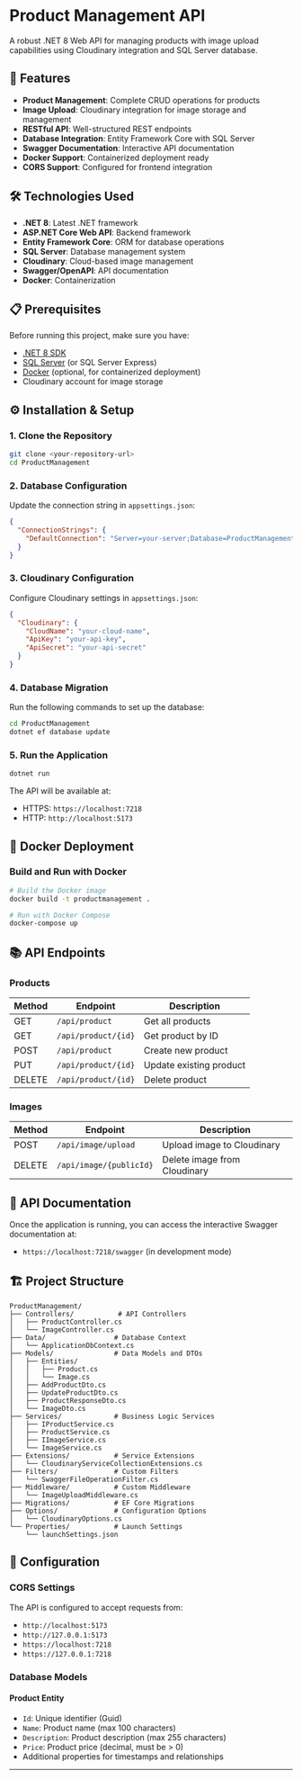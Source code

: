 ﻿# Product Management API

A robust .NET 8 Web API for managing products with image upload capabilities using Cloudinary integration and SQL Server database.

## 🚀 Features

- **Product Management**: Complete CRUD operations for products
- **Image Upload**: Cloudinary integration for image storage and management
- **RESTful API**: Well-structured REST endpoints
- **Database Integration**: Entity Framework Core with SQL Server
- **Swagger Documentation**: Interactive API documentation
- **Docker Support**: Containerized deployment ready
- **CORS Support**: Configured for frontend integration

## 🛠️ Technologies Used

- **.NET 8**: Latest .NET framework
- **ASP.NET Core Web API**: Backend framework
- **Entity Framework Core**: ORM for database operations
- **SQL Server**: Database management system
- **Cloudinary**: Cloud-based image management
- **Swagger/OpenAPI**: API documentation
- **Docker**: Containerization

## 📋 Prerequisites

Before running this project, make sure you have:

- [.NET 8 SDK](https://dotnet.microsoft.com/download/dotnet/8.0)
- [SQL Server](https://www.microsoft.com/en-us/sql-server/sql-server-downloads) (or SQL Server Express)
- [Docker](https://www.docker.com/get-started) (optional, for containerized deployment)
- Cloudinary account for image storage

## ⚙️ Installation & Setup

### 1. Clone the Repository

```bash
git clone <your-repository-url>
cd ProductManagement
```

### 2. Database Configuration

Update the connection string in `appsettings.json`:

```json
{
  "ConnectionStrings": {
    "DefaultConnection": "Server=your-server;Database=ProductManagementDB;Trusted_Connection=true;MultipleActiveResultSets=true;TrustServerCerticate=true"
  }
}
```

### 3. Cloudinary Configuration

Configure Cloudinary settings in `appsettings.json`:

```json
{
  "Cloudinary": {
    "CloudName": "your-cloud-name",
    "ApiKey": "your-api-key",
    "ApiSecret": "your-api-secret"
  }
}
```

### 4. Database Migration

Run the following commands to set up the database:

```bash
cd ProductManagement
dotnet ef database update
```

### 5. Run the Application

```bash
dotnet run
```

The API will be available at:
- HTTPS: `https://localhost:7218`
- HTTP: `http://localhost:5173`

## 🐳 Docker Deployment

### Build and Run with Docker

```bash
# Build the Docker image
docker build -t productmanagement .

# Run with Docker Compose
docker-compose up
```

## 📚 API Endpoints

### Products

| Method | Endpoint | Description |
|--------|----------|-------------|
| GET | `/api/product` | Get all products |
| GET | `/api/product/{id}` | Get product by ID |
| POST | `/api/product` | Create new product |
| PUT | `/api/product/{id}` | Update existing product |
| DELETE | `/api/product/{id}` | Delete product |

### Images

| Method | Endpoint | Description |
|--------|----------|-------------|
| POST | `/api/image/upload` | Upload image to Cloudinary |
| DELETE | `/api/image/{publicId}` | Delete image from Cloudinary |

## 📖 API Documentation

Once the application is running, you can access the interactive Swagger documentation at:
- `https://localhost:7218/swagger` (in development mode)

## 🏗️ Project Structure

```
ProductManagement/
├── Controllers/           # API Controllers
│   ├── ProductController.cs
│   └── ImageController.cs
├── Data/                 # Database Context
│   └── ApplicationDbContext.cs
├── Models/               # Data Models and DTOs
│   ├── Entities/
│   │   ├── Product.cs
│   │   └── Image.cs
│   ├── AddProductDto.cs
│   ├── UpdateProductDto.cs
│   ├── ProductResponseDto.cs
│   └── ImageDto.cs
├── Services/             # Business Logic Services
│   ├── IProductService.cs
│   ├── ProductService.cs
│   ├── IImageService.cs
│   └── ImageService.cs
├── Extensions/           # Service Extensions
│   └── CloudinaryServiceCollectionExtensions.cs
├── Filters/              # Custom Filters
│   └── SwaggerFileOperationFilter.cs
├── Middleware/           # Custom Middleware
│   └── ImageUploadMiddleware.cs
├── Migrations/           # EF Core Migrations
├── Options/              # Configuration Options
│   └── CloudinaryOptions.cs
└── Properties/           # Launch Settings
    └── launchSettings.json
```

## 🔧 Configuration

### CORS Settings

The API is configured to accept requests from:
- `http://localhost:5173`
- `http://127.0.0.1:5173`
- `https://localhost:7218`
- `https://127.0.0.1:7218`

### Database Models

#### Product Entity
- `Id`: Unique identifier (Guid)
- `Name`: Product name (max 100 characters)
- `Description`: Product description (max 255 characters)
- `Price`: Product price (decimal, must be > 0)
- Additional properties for timestamps and relationships


---

